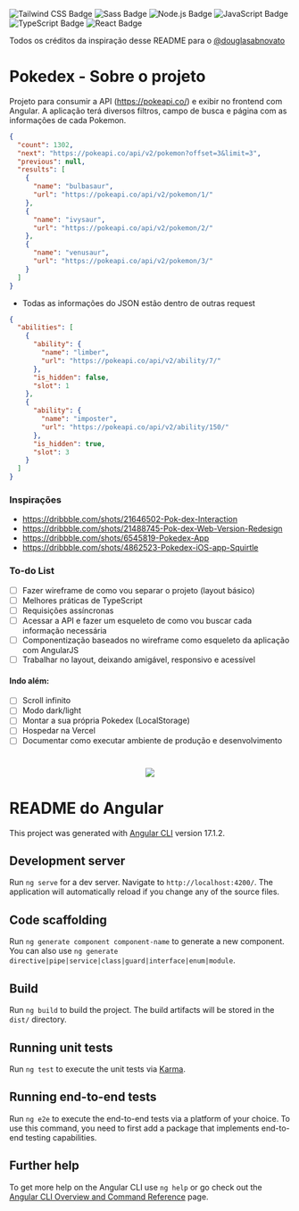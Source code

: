 ![Tailwind CSS Badge](https://img.shields.io/badge/Tailwind%20CSS-06B6D4?logo=tailwindcss&logoColor=fff&style=for-the-badge) ![Sass Badge](https://img.shields.io/badge/Sass-C69?logo=sass&logoColor=fff&style=for-the-badge) ![Node.js Badge](https://img.shields.io/badge/Node.js-393?logo=nodedotjs&logoColor=fff&style=for-the-badge) ![JavaScript Badge](https://img.shields.io/badge/JavaScript-F7DF1E?logo=javascript&logoColor=000&style=for-the-badge) ![TypeScript Badge](https://img.shields.io/badge/TypeScript-3178C6?logo=typescript&logoColor=fff&style=for-the-badge) ![React Badge](https://img.shields.io/badge/React-61DAFB?logo=react&logoColor=000&style=for-the-badge)

Todos os créditos da inspiração desse README para o <a href="https://github.com/douglasabnovato/huntweb-swapi?tab=readme-ov-file">@douglasabnovato</a>

# Pokedex - Sobre o projeto

Projeto para consumir a API (https://pokeapi.co/) e exibir no frontend com Angular. A aplicação terá diversos filtros, campo de busca e página com as informações de cada Pokemon.

```json
{
  "count": 1302,
  "next": "https://pokeapi.co/api/v2/pokemon?offset=3&limit=3",
  "previous": null,
  "results": [
    {
      "name": "bulbasaur",
      "url": "https://pokeapi.co/api/v2/pokemon/1/"
    },
    {
      "name": "ivysaur",
      "url": "https://pokeapi.co/api/v2/pokemon/2/"
    },
    {
      "name": "venusaur",
      "url": "https://pokeapi.co/api/v2/pokemon/3/"
    }
  ]
}
```

- Todas as informações do JSON estão dentro de outras request

```json
{
  "abilities": [
    {
      "ability": {
        "name": "limber",
        "url": "https://pokeapi.co/api/v2/ability/7/"
      },
      "is_hidden": false,
      "slot": 1
    },
    {
      "ability": {
        "name": "imposter",
        "url": "https://pokeapi.co/api/v2/ability/150/"
      },
      "is_hidden": true,
      "slot": 3
    }
  ]
}
```

### Inspirações

- https://dribbble.com/shots/21646502-Pok-dex-Interaction
- https://dribbble.com/shots/21488745-Pok-dex-Web-Version-Redesign
- https://dribbble.com/shots/6545819-Pokedex-App
- https://dribbble.com/shots/4862523-Pokedex-iOS-app-Squirtle

### To-do List

- [ ] Fazer wireframe de como vou separar o projeto (layout básico)
- [ ] Melhores práticas de TypeScript
- [ ] Requisições assíncronas
- [ ] Acessar a API e fazer um esqueleto de como vou buscar cada informação necessária
- [ ] Componentização baseados no wireframe como esqueleto da aplicação com AngularJS
- [ ] Trabalhar no layout, deixando amigável, responsivo e acessível

#### Indo além:

- [ ] Scroll infinito
- [ ] Modo dark/light
- [ ] Montar a sua própria Pokedex (LocalStorage)
- [ ] Hospedar na Vercel
- [ ] Documentar como executar ambiente de produção e desenvolvimento

#

<p align="center"><img src="https://i.pinimg.com/originals/b9/e7/19/b9e719017084237d1406064dcdd6768a.gif"></p>

# README do Angular

This project was generated with [Angular CLI](https://github.com/angular/angular-cli) version 17.1.2.

## Development server

Run `ng serve` for a dev server. Navigate to `http://localhost:4200/`. The application will automatically reload if you change any of the source files.

## Code scaffolding

Run `ng generate component component-name` to generate a new component. You can also use `ng generate directive|pipe|service|class|guard|interface|enum|module`.

## Build

Run `ng build` to build the project. The build artifacts will be stored in the `dist/` directory.

## Running unit tests

Run `ng test` to execute the unit tests via [Karma](https://karma-runner.github.io).

## Running end-to-end tests

Run `ng e2e` to execute the end-to-end tests via a platform of your choice. To use this command, you need to first add a package that implements end-to-end testing capabilities.

## Further help

To get more help on the Angular CLI use `ng help` or go check out the [Angular CLI Overview and Command Reference](https://angular.io/cli) page.
